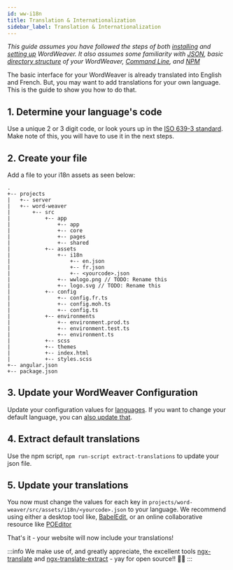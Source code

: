 ```yaml
---
id: ww-i18n
title: Translation & Internationalization
sidebar_label: Translation & Internationalization
---
```


*This guide assumes you have followed the steps of both [installing](ww-installation.md) and [setting up](ww-firststeps.md) WordWeaver. It also assumes some familiarity with [JSON](https://en.wikipedia.org/wiki/JSON), basic [directory structure](ww-ui-customization.md#the-basic-layout) of your WordWeaver, [Command Line](https://en.wikipedia.org/wiki/Command-line_interface), and [NPM](https://en.wikipedia.org/wiki/Npm_(software))*

The basic interface for your WordWeaver is already translated into English and French. But, you may want to add translations for your own language. This is the guide to show you how to do that.

## 1. Determine your language's code

Use a unique 2 or 3 digit code, or look yours up in the [ISO 639-3 standard](https://iso639-3.sil.org/code_tables/639/data). Make note of this, you will have to use it in the next steps.

## 2. Create your file

Add a file to your i18n assets as seen below:

```text {15}
.
+-- projects
|   +-- server
|   +-- word-weaver
|       +-- src
|           +-- app
|               +-- app
|               +-- core
|               +-- pages
|               +-- shared
|           +-- assets
|               +-- i18n
|                   +-- en.json
|                   +-- fr.json
|                   +-- <yourcode>.json
|               +-- wwlogo.png // TODO: Rename this
|               +-- logo.svg // TODO: Rename this
|           +-- config
|               +-- config.fr.ts
|               +-- config.moh.ts
|               +-- config.ts
|           +-- environments
|               +-- environment.prod.ts
|               +-- environment.test.ts
|               +-- environment.ts
|           +-- scss
|           +-- themes
|           +-- index.html
|           +-- styles.scss
+-- angular.json
+-- package.json
```

## 3. Update your WordWeaver Configuration

Update your configuration values for [languages](ww-ui-customization.md#languages). If you want to change your default language, you can [also update that](ww-ui-customization.md#language).

## 4. Extract default translations

Use the npm script, `npm run-script extract-translations` to update your json file.

## 5. Update your translations

You now must change the values for each key in `projects/word-weaver/src/assets/i18n/<yourcode>.json` to your language. We recommend using either a desktop tool like, [BabelEdit](https://www.codeandweb.com/babeledit), or an online collaborative resource like [POEditor](https://poeditor.com/)

That's it - your website will now include your translations!

:::info
We make use of, and greatly appreciate, the excellent tools [ngx-translate](https://github.com/ngx-translate/core) and [ngx-translate-extract](https://github.com/biesbjerg/ngx-translate-extract) - yay for open source!! 🎉🎉
:::